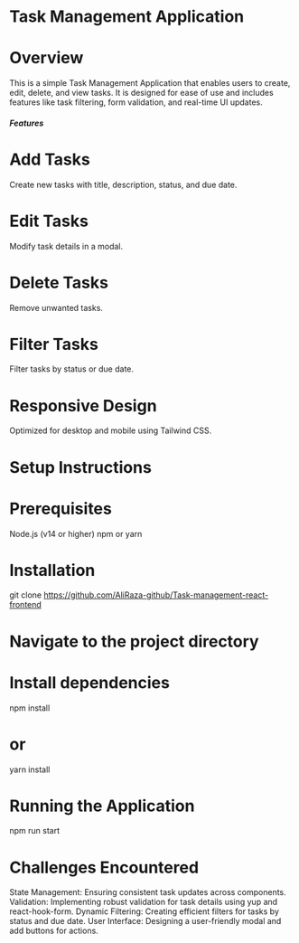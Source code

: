 # Task Management Application

# Overview
This is a simple Task Management Application that enables users to create, edit, delete, and view tasks. It is designed for ease of use and includes features like task filtering, form validation, and real-time UI updates.

##### Features
# Add Tasks
 Create new tasks with title, description, status, and due date.
# Edit Tasks
 Modify task details in a modal.
# Delete Tasks
 Remove unwanted tasks.
# Filter Tasks
 Filter tasks by status or due date.
# Responsive Design
 Optimized for desktop and mobile using Tailwind CSS.


 # Setup Instructions
# Prerequisites
Node.js (v14 or higher)
npm or yarn

# Installation
git clone https://github.com/AliRaza-github/Task-management-react-frontend


# Navigate to the project directory
# Install dependencies
npm install
# or
yarn install

# Running the Application
 npm run start

# Challenges Encountered
State Management: Ensuring consistent task updates across components.
Validation: Implementing robust validation for task details using yup and react-hook-form.
Dynamic Filtering: Creating efficient filters for tasks by status and due date.
User Interface: Designing a user-friendly modal and add buttons for actions.
